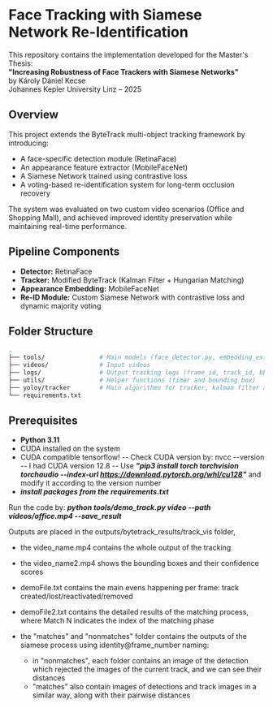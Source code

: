 # Face Tracking with Siamese Network Re-Identification

This repository contains the implementation developed for the Master's Thesis:  
**"Increasing Robustness of Face Trackers with Siamese Networks"**  
by Károly Dániel Kecse  
Johannes Kepler University Linz – 2025

## Overview

This project extends the ByteTrack multi-object tracking framework by introducing:
- A face-specific detection module (RetinaFace)
- An appearance feature extractor (MobileFaceNet)
- A Siamese Network trained using contrastive loss
- A voting-based re-identification system for long-term occlusion recovery

The system was evaluated on two custom video scenarios (Office and Shopping Mall), and achieved improved identity preservation while maintaining real-time performance.

## Pipeline Components

- **Detector:** RetinaFace
- **Tracker:** Modified ByteTrack (Kalman Filter + Hungarian Matching)
- **Appearance Embedding:** MobileFaceNet
- **Re-ID Module:** Custom Siamese Network with contrastive loss and dynamic majority voting

## Folder Structure

```bash
.
├── tools/               # Main models (face_detector.py, embedding_extractor.py, siam_network.py) and main file (demo_track.py) which contain the main contributions
├── videos/              # Input videos 
├── logs/                # Output tracking logs (frame_id, track_id, bbox, score, etc.)
├── utils/               # Helper functions (timer and bounding box)
├── yoloy/tracker        # Main algorithms for tracker, kalman filter and the matching
└── requirements.txt
```

## Prerequisites

- **Python 3.11**
- CUDA installed on the system
- CUDA compatible tensorflow!
    -- Check CUDA version by: nvcc --version
    -- I had CUDA version 12.8
    -- Use  ***"pip3 install torch torchvision torchaudio --index-url https://download.pytorch.org/whl/cu128"*** and modify it according to the version number
- ***install packages from the requirements.txt***




Run the code by: 
***python tools/demo_track.py video --path videos/office.mp4 --save_result***

Outputs are placed in the outputs/bytetrack_results/track_vis folder,
- the video_name.mp4 contains the whole output of the tracking
- the video_name2.mp4 shows the bounding boxes and their confidence scores
- demoFile.txt contains the main evens happening per frame: track created/lost/reactivated/removed
- demoFile2.txt contains the detailed results of the matching process, where Match N indicates the index of the matching phase
- the "matches" and "nonmatches" folder contains the outputs of the siamese process using identity@frame_number naming:

    - in "nonmatches", each folder contains an image of the detection which rejected the images of the current track, and we can see their distances
    - "matches" also contain images of detections and track images in a similar way, along with their pairwise distances
